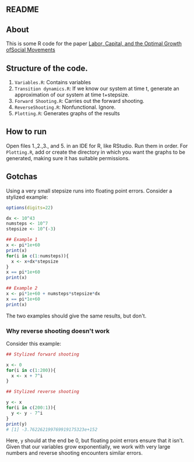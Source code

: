 ## README

## About 
This is some R code for the paper [Labor, Capital, and the Optimal Growth ofSocial Movements](https://nunosempere.github.io/ea/MovementBuildingForUtilityMaximizers.pdf)

## Structure of the code.

1. `Variables.R`: Contains variables
2. `Transition dynamics.R`: If we know our system at time t, generate an approximation of our system at time t+stepsize. 
3. `Forward Shooting.R`: Carries out the forward shooting. 
4. `ReverseShooting.R`: Nonfunctional. Ignore. 
5. `Plotting.R`: Generates graphs of the results

## How to run

Open files 1.,2.,3., and 5. in an IDE for R, like RStudio. Run them in order. For `Plotting.R`, add or create the directory in which you want the graphs to be generated, making sure it has suitable permissions. 

## Gotchas
Using a very small stepsize runs into floating point errors. Consider a stylized example:

```r
options(digits=22)

dx <- 10^43
numsteps <- 10^7
stepsize <- 10^(-3) 

## Example 1
x <- pi*1e+60
print(x)
for(i in c(1:numsteps)){
  x <- x+dx*stepsize
}
x == pi*1e+60
print(x)

## Example 2
x <- pi*1e+60 + numsteps*stepsize*dx
x == pi*1e+60
print(x)

```

The two examples should give the same results, but don't. 

### Why reverse shooting doesn't work

Consider this example:

```r
## Stylized forward shooting

x <- 0
for(i in c(1:200)){
  x <- x + 7^i
}

## Stylized reverse shooting

y <- x
for(i in c(200:1)){
  y <- y - 7^i
}
print(y)
# [1] -3.762262199769919175323e+152
```

Here, `y` should at the end be 0, but floating point errors ensure that it isn't. Given that our variables grow exponentially, we work with very large numbers and reverse shooting encounters similar errors. 
